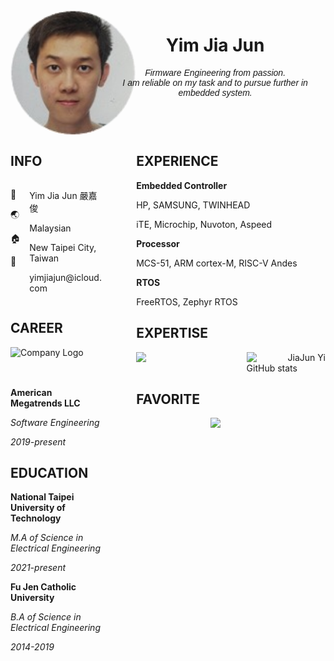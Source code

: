 <div style="overflow: auto">
  <div style="float: left; width: 30%;">
    <div style="width: 200px; height: 200px; border-radius: 50%; overflow: hidden;">
      <img src="./img/Me.jpg" alt="JiaJunYim's Image" style="width: 100%;">
    </div>
  </div>
  <div style="float: right; width: 70%;">
    <div align="center">
      <h1> Yim Jia Jun </h1>
      <div style="font-family: Arial, sans-serif;">
        <p><em>Firmware Engineering from passion.<br>I am reliable on my task and to pursue further in embedded system.</em></p>
      </div>
    </div>
  </div>
</div>
<div style="overflow: auto">
  <div style="float: left; width: 30%;">
    <div align="left">
      <h2> INFO </h2>
    </div>
    <div style="overflow: auto">
      <div style="float: left; width: 20%;">
        <p>🙍</p>
        <p>🌏</p>
        <p>🏠</p>
        <p>📧</p>
      </div>
      <div style="float: right; width: 80%;">
        <p> Yim Jia Jun 嚴嘉俊 </p>
        <p> Malaysian </p>
        <p> New Taipei City, Taiwan </p>
        <p> yimjiajun@icloud.com </p>
      </div>
    </div>
    <div align="left">
      <h2> CAREER </h2>
      <div style="width: 150px; height: 50px; overflow: hidden;" >
        <img src="https://upload.wikimedia.org/wikipedia/en/thumb/5/57/American_Megatrends_(logo).svg/440px-American_Megatrends_(logo).svg.png" alt="Company Logo" style="width: 100%;">
      </div>
      <p><b> American Megatrends LLC </b></p>
      <p><i> Software Engineering </i></p>
      <p><i> 2019-present </i></p>
    </div>
    <div align="left">
      <h2> EDUCATION </h2>
      <p><b> National Taipei University of Technology </b></p>
      <p><i> M.A of Science in Electrical Engineering </i></p>
      <p><i> 2021-present </i></p>
      <p><b> Fu Jen Catholic University </b></p>
      <p><i> B.A of Science in Electrical Engineering </i></p>
      <p><i> 2014-2019 </i></p>
    </div>
  </div>
  <div style="float: right; width: 70%; text-indent: 50px;">
    <div align="left">
      <h2> EXPERIENCE </h2>
      <p><b> Embedded Controller </b></p>
      <p> HP, SAMSUNG, TWINHEAD </p>
      <p> iTE, Microchip, Nuvoton, Aspeed </p>
      <p><b> Processor </b></p>
      <p style="text-indent: 50px;"> MCS-51, ARM cortex-M, RISC-V Andes </p>
      <p><b> RTOS </b></p>
      <p style="text-indent: 50px;"> FreeRTOS, Zephyr RTOS </p>
      <h2> EXPERTISE </h2>
      <div style="overflow: auto">
        <div style="float: left; width: 50%;">
          <img src="https://github-readme-stats.vercel.app/api/top-langs/?username=yimjiajun&langs_count=5&layout=compact&hide=css,javascript,html&theme=transparent" frameborder="0">
        </div>
        <div style="float: right; width: 50%;">
          <img src="https://github-readme-stats.vercel.app/api?username=yimjiajun&show_icons=true&theme=transparent" alt="JiaJun Yim's GitHub stats">
        </div>
      </div>
      <h2> FAVORITE </h2>
    </div>
    <div align="center">
      <img src="https://github-readme-stats.vercel.app/api/pin/?username=yimjiajun&repo=neovim&theme=transparent">
    </div>
  </div>
</div>
